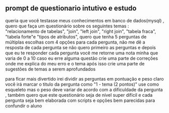 
## prompt de questionario intutivo e estudo 

queria que você testasse meus conhecimentos em banco de dados(mysql) , quero que faça um questionário sobre os seguintes temas : "relacionamento de tabelas", "join", "left join", "right join", "tabela fraca", "tabela forte"e "tipos de atributos", quero que tenha 5 perguntas de múltiplas escolhas com 4 opções para cada pergunta, não me dê a resposta de cada pergunta se não quero primeiro as perguntas e depois que eu te responder cada pergunta você me retorne uma nota minha que varia de 0 a 10 caso eu erre alguma questão crie uma parte de correções onde me explica do meu erro e o tema após isso crie uma parte de sugestões de temas a serem aprofundados

para ficar mais divertido irei dividir as perguntas em pontuação e peso claro você irá marcar o titulo da pergunta como "1 - tema (2 pontos)" use como esqueleto mas o peso deve variar de acordo com a dificuldade da pergunta , também quero que este questionário seja de nível super difícil e cada pergunta seja bem elaborada com scripts e opções bem parecidas para confundir o aluno
